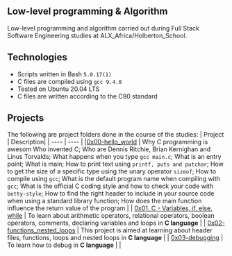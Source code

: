 Low-level programming & Algorithm
 ---------------------------
Low-level programming and algorithm carried out during Full Stack Software Engineering studies at ALX_Africa/Holberton_School.



Technologies
  ----------------------------
- Scripts written in Bash `5.0.17(1)`
- C files are compiled using `gcc 9.4.0`
- Tested on Ubuntu 20.04 LTS
- C files are written according to the C90 standard

Projects
  --------------------
  The following are project folders done in the course of the studies:
| Project | Description|
| ---- | ---- |
|[0x00-hello_world](https://github.com/Technerdguy1/alx-low_level_programming/tree/master/0x00-hello_world) | Why C programming is awesom Who invented C; Who are Dennis Ritchie, Brian Kernighan and Linus Torvalds; What happens when you type `gcc main.c`; What is an entry point; What is main; How to print text using `printf, puts and putchar`; How to get the size of a specific type using the unary operator `sizeof`; How to compile using `gcc`; What is the default program name when compiling with `gcc`; What is the official C coding style and how to check your code with `betty-style`; How to find the right header to include in your source code when using a standard library function; How does the main function influence the return value of the program |
| [0x01. C - Variables, if, else, while](https://github.com/Technerdguy1/alx-low_level_programming/tree/master/0x01-variables_if_else_while) | To learn about arithmetic operators, relational operators, boolean operators, comments, declaring variables and loops in **C language** |
| [0x02-functions_nested_loops](https://github.com/Technerdguy1/alx-low_level_programming/tree/master/0x02-functions_nested_loops) | This project is aimed at learning about header files, functions, loops and nested loops in **C language** |
| [0x03-debugging](https://github.com/Technerdguy1/alx-low_level_programming/tree/master/0x03-debugging) | To learn how to debug in **C language** |
| 
